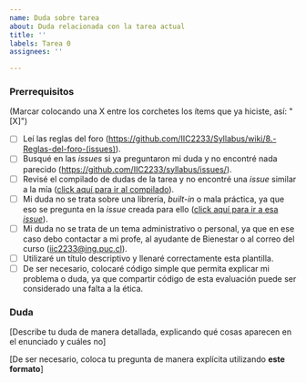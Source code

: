 ```yaml
---
name: Duda sobre tarea
about: Duda relacionada con la tarea actual
title: ''
labels: Tarea 0
assignees: ''

---
```


<!-- **Esta es una plantilla para que dejes dudas relacionadas con la tarea actual. Si tienes dudas de otro tipo, utiliza la plantilla apropiada. Recuerda utilizar la pestaña "Preview" para ver cómo se vería tu *issue* antes de publicarla.** -->

### Prerrequisitos
(Marcar colocando una X entre los corchetes los ítems que ya hiciste, así: "[X]")

* [ ] Leí las reglas del foro (https://github.com/IIC2233/Syllabus/wiki/8.-Reglas-del-foro-(issues)).
* [ ] Busqué en las *issues* si ya preguntaron mi duda y no encontré nada parecido (https://github.com/IIC2233/syllabus/issues/).
* [ ] Revisé el compilado de dudas de la tarea y no encontré una *issue* similar a la mía ([click aquí para ir al compilado](/IIC2233/syllabus/issues/21)).
* [ ] Mi duda no se trata sobre una librería, *built-in* o mala práctica, ya que eso se pregunta en la *issue* creada para ello ([click aquí para ir a esa _issue_](/IIC2233/syllabus/issues/20)).
* [ ] Mi duda no se trata de un tema administrativo o personal, ya que en ese caso debo contactar a mi profe, al ayudante de Bienestar o al correo del curso (iic2233@ing.puc.cl).
* [ ] Utilizaré un título descriptivo y llenaré correctamente esta plantilla.
* [ ] De ser necesario, colocaré código simple que permita explicar mi problema o duda, ya que compartir código de esta evaluación puede ser considerado una falta a la ética.

### Duda

[Describe tu duda de manera detallada, explicando qué cosas aparecen en el enunciado y cuáles no]

[De ser necesario, coloca tu pregunta de manera explícita utilizando **este formato**]
